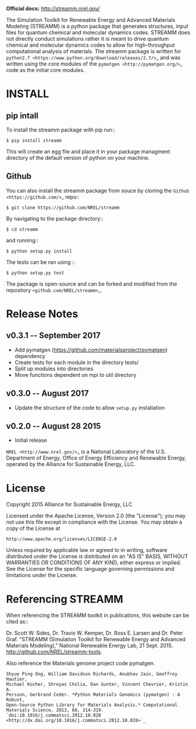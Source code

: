 **Official docs:** http://streamm.nrel.gov/


 The Simulation Toolkit for Renewable Energy and Advanced Materials Modeling (STREAMM) is a python package that generates structures, input files for quantum chemical and molecular dynamics codes.
 STREAMM does not directly conduct simulations rather it is meant to drive quantum chemical and molecular dynamics codes to allow for high-throughput computational analysis of materials.
 The streamm package is written for `python2.7 <https://www.python.org/download/releases/2.7/>`_ and was written using the core modules of the `pymatgen <http://pymatgen.org/>`_ code as the initial core modules.


INSTALL
===========


pip intall
--------------

To install the streamm package with pip run::

    $ pip install streamm

This will create an egg file and place it in your package managment directory of the default version of python on your machine.

Github
--------------

You can also install the streamm package from souce by cloning the `Github <https://github.com/>`_ repo::

    $ git clone https://github.com/NREL/streamm
    
By navigating to the package directory::
    
    $ cd streamm
    
and running::

    $ python setup.py install 

The tests can be ran using ::

    $ python setup.py test

The package is open-source and can be forked and modified from the repository `<github.com/NREL/streamm>`_.


Release Notes
======================

v0.3.1 -- September 2017
----------------------------

* Add pymatgen (https://github.com/materialsproject/pymatgen) dependency 
* Create tests for each module in the directory tests/
* Split up modules into directories
* Move functions dependent on mpi to util directory

v0.3.0 -- August 2017
----------------------------

* Update the structure of the code to allow `setup.py` installation 


v0.2.0 -- August 28 2015 
----------------------------

* Initial release

`NREL <http://www.nrel.gov/>`_ is a National Laboratory of the U.S. Department of Energy,
Office of Energy Efficiency and Renewable Energy, operated by the Alliance for Sustainable Energy, LLC.

License 
======================

Copyright 2015 Alliance for Sustainable Energy, LLC
 
Licensed under the Apache License, Version 2.0 (the "License");
you may not use this file except in compliance with the License.
You may obtain a copy of the License at

    http://www.apache.org/licenses/LICENSE-2.0

Unless required by applicable law or agreed to in writing, software
distributed under the License is distributed on an "AS IS" BASIS,
WITHOUT WARRANTIES OR CONDITIONS OF ANY KIND, either express or implied.
See the License for the specific language governing permissions and
limitations under the License.


Referencing STREAMM
======================

When referencing the STREAMM toolkit in publications, this website can be cited as::

  Dr. Scott W. Sides, Dr. Travis W. Kemper, Dr. Ross E. Larsen and Dr. Peter Graf. "STREAMM (Simulation Toolkit for
  Renewable Energy and Advanced Materials Modeling)," National Renewable Energy Lab, 21 Sept. 2015. <http://github.com/NREL/streamm-tools>.

Also reference the Materials genome project code pymatgen.

    Shyue Ping Ong, William Davidson Richards, Anubhav Jain, Geoffroy Hautier,
    Michael Kocher, Shreyas Cholia, Dan Gunter, Vincent Chevrier, Kristin A.
    Persson, Gerbrand Ceder. *Python Materials Genomics (pymatgen) : A Robust,
    Open-Source Python Library for Materials Analysis.* Computational
    Materials Science, 2013, 68, 314-319. `doi:10.1016/j.commatsci.2012.10.028
    <http://dx.doi.org/10.1016/j.commatsci.2012.10.028>`_
